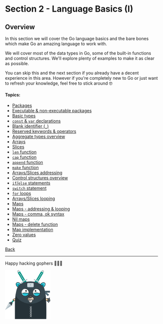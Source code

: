 # Section 2 - Language Basics (I)

## Overview

In this section we will cover the Go language basics and the bare bones
which make Go an amazing language to work with.

We will cover most of the data types in Go, some of the built-in
functions and control structures. We'll explore plenty of examples
to make it as clear as possible.

You can skip this and the next section if you already have a decent
experience in this area. However if you're completely new to Go
or just want to refresh your knowledge, feel free to stick around 🤓

#### Topics:

- [Packages](https://github.com/steevehook/udemy-go101/blob/master/section_2-language-basics-1/packages)
- [Executable & non-executable packages](https://github.com/steevehook/udemy-go101/blob/master/section_2-language-basics-1/executable-vs-non-executable-packages)
- [Basic types](https://github.com/steevehook/udemy-go101/blob/master/section_2-language-basics-1/basic-types)
- [`const` & `var` declarations](https://github.com/steevehook/udemy-go101/blob/master/section_2-language-basics-1/const-var)
- [Blank identifier (`_`)](https://github.com/steevehook/udemy-go101/blob/master/section_2-language-basics-1/blank-identifier)
- [Reserved keywords & operators](https://github.com/steevehook/udemy-go101/blob/master/section_2-language-basics-1/reserved-keywords-and-operators)
- [Aggregate types overview](https://github.com/steevehook/udemy-go101/blob/master/section_2-language-basics-1/aggregate-types-overview)
- [Arrays](https://github.com/steevehook/udemy-go101/blob/master/section_2-language-basics-1/arrays)
- [Slices](https://github.com/steevehook/udemy-go101/blob/master/section_2-language-basics-1/slices)
- [`len` function](https://github.com/steevehook/udemy-go101/blob/master/section_2-language-basics-1/len-func)
- [`cap` function](https://github.com/steevehook/udemy-go101/blob/master/section_2-language-basics-1/cap-func)
- [`append` function](https://github.com/steevehook/udemy-go101/blob/master/section_2-language-basics-1/append-func)
- [`make` function](https://github.com/steevehook/udemy-go101/blob/master/section_2-language-basics-1/make-func)
- [Arrays/Slices addressing](https://github.com/steevehook/udemy-go101/blob/master/section_2-language-basics-1/arrays-slices-addressing)
- [Control structures overview](https://github.com/steevehook/udemy-go101/blob/master/section_2-language-basics-1/contol-structures-overview)
- [`if`/`else` statements](https://github.com/steevehook/udemy-go101/blob/master/section_2-language-basics-1/if-else-statements)
- [`switch` statement](https://github.com/steevehook/udemy-go101/blob/master/section_2-language-basics-1/switch-statement)
- [`for` loops](https://github.com/steevehook/udemy-go101/blob/master/section_2-language-basics-1/for-loops)
- [Arrays/Slices looping](https://github.com/steevehook/udemy-go101/blob/master/section_2-language-basics-1/arrays-slices-looping)
- [Maps](https://github.com/steevehook/udemy-go101/blob/master/section_2-language-basics-1/maps)
- [Maps - addressing & looping](https://github.com/steevehook/udemy-go101/blob/master/section_2-language-basics-1/maps-addressing-looping)
- [Maps - comma, ok syntax](https://github.com/steevehook/udemy-go101/blob/master/section_2-language-basics-1/maps-comma-ok)
- [Nil maps](https://github.com/steevehook/udemy-go101/blob/master/section_2-language-basics-1/nil-maps)
- [Maps - delete function](https://github.com/steevehook/udemy-go101/blob/master/section_2-language-basics-1/maps-delete-func)
- [Map implementation](https://github.com/steevehook/udemy-go101/blob/master/section_2-language-basics-1/map-implementation)
- [Zero values](https://github.com/steevehook/udemy-go101/blob/master/section_2-language-basics-1/zero-values)
- [Quiz](https://github.com/steevehook/udemy-go101/blob/master/section_2-language-basics-1/quiz)

[Back](https://github.com/steevehook/udemy-go101)

---

Happy hacking gophers 🚀🚀🚀

<img src="https://github.com/steevehook/udemy-go101/raw/master/udemy-go101.svg?sanitize=true" width="150px"/>
